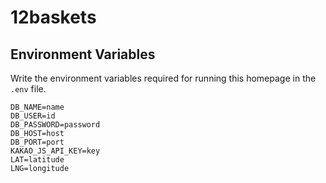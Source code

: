# 12baskets

## Environment Variables
Write the environment variables required for running this homepage in the ```.env``` file.
```
DB_NAME=name
DB_USER=id
DB_PASSWORD=password
DB_HOST=host
DB_PORT=port
KAKAO_JS_API_KEY=key
LAT=latitude
LNG=longitude
```
